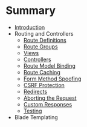 # Summary

* [Introduction](README.md)
* Routing and Controllers
  * [Route Definitions](01-routes-and-controllers/01-route-definitions.md)
  * [Route Groups](01-routes-and-controllers/02-route-groups.md)
  * [Views](01-routes-and-controllers/03-views.md)
  * [Controllers](01-routes-and-controllers/04-controllers.md)
  * [Route Model Binding](01-routes-and-controllers/05-route-model-binding.md)
  * [Route Caching](01-routes-and-controllers/06-route-caching.md)
  * [Form Method Spoofing](01-routes-and-controllers/07-form-method-spoofing.md)
  * [CSRF Protection](01-routes-and-controllers/08-csrf-protection.md)
  * [Redirects](01-routes-and-controllers/09-redirects.md)
  * [Aborting the Request](01-routes-and-controllers/10-aborting-the-request.md)
  * [Custom Responses](01-routes-and-controllers/11-custom-responses.md)
  * [Testing](01-routes-and-controllers/12-testing.md)
* Blade Templating

